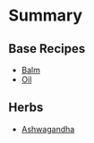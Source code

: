 # Summary
## Base Recipes
* [Balm](Balm.md)
* [Oil](Oli.md)

## Herbs
* [Ashwagandha](Ashwagandha.md)
